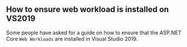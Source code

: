 ## How to ensure web workload is installed on VS2019

Some people have asked for a guide on how to ensure that the ASP.NET Core `Web Workloads` are installed in Visual Studio 2019.

